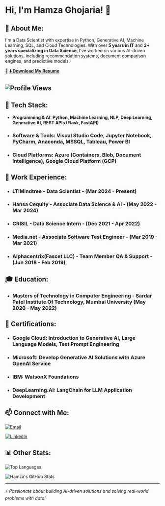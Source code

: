 # Hi, I'm Hamza Ghojaria! 👋

## 🚀 About Me:
I'm a Data Scientist with expertise in Python, Generative AI, Machine Learning, SQL, and Cloud Technologies. With over **5 years in IT** and **3+ years specializing in Data Science**, I've worked on various AI-driven solutions, including recommendation systems, document comparison engines, and predictive models.

📄 **[⬇️ Download My Resume](https://github.com/hamzaghojaria/hamzaghojaria/raw/main/Hamza%20Ghojaria%20Resume.pdf)**

## ![Profile Views](https://komarev.com/ghpvc/?username=hamzaghojaria&color=blue&style=for-the-badge)

## 🚀 Tech Stack:
- #### Programming & AI: Python, Machine Learning, NLP, Deep Learning, Generative AI, REST APIs (Flask, FastAPI)
- ### Software & Tools: Visual Studio Code, Jupyter Notebook, PyCharm, Anaconda, MSSQL, Tableau, Power BI
- ### Cloud Platforms: Azure (Containers, Blob, Document Intelligence), Google Cloud Platform (GCP)

## 💼 Work Experience:
- ### LTIMindtree - Data Scientist - (Mar 2024 - Present)
- ### Hansa Cequity - Associate Data Science & AI - (May 2022 - Mar 2024)
- ### CRISIL - Data Science Intern - (Dec 2021 - Apr 2022)
- ### Media.net - Associate Software Test Engineer - (Mar 2019 - Mar 2021)
- ### Alphacentrix(Fascet LLC) - Team Member QA & Support - (Jun 2018 - Feb 2019)

## 🎓 Education:
- ### **Masters of Technology in Computer Engineering** - Sardar Patel Institute Of Technology, Mumbai University (May 2020 - May 2022)
  
## 📜 Certifications:
- ### Google Cloud: Introduction to Generative AI, Large Language Models, Text Prompt Engineering
- ### Microsoft: Develop Generative AI Solutions with Azure OpenAI Service
- ### IBM: WatsonX Foundations
- ### DeepLearning.AI: LangChain for LLM Application Development

## 📫 Connect with Me:
[![Email](https://img.shields.io/badge/Email-D14836?style=for-the-badge&logo=gmail&logoColor=white)](mailto:hamza.ghojaria123@gmail.com)

[![LinkedIn](https://img.shields.io/badge/LinkedIn-0A66C2?style=for-the-badge&logo=linkedin&logoColor=white)](https://linkedin.com/in/hamzaghojaria)

## 📊 Other Stats:

![Top Languages](https://github-readme-stats.vercel.app/api/top-langs/?username=hamzaghojaria&layout=compact&theme=tokyonight)

![Hamza's GitHub Stats](https://github-readme-stats.vercel.app/api?username=hamzaghojaria&show_icons=true&theme=radical)

<!-- [![Hamza's Contribution Graph](https://github-profile-summary-cards.vercel.app/api/cards/profile-details?username=hamzaghojaria&theme=github_dark)](https://github.com/hamzaghojaria) -->
---
⚡ *Passionate about building AI-driven solutions and solving real-world problems with data!*






